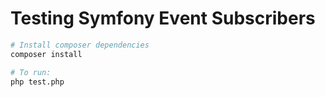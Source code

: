 # Testing Symfony Event Subscribers

```bash
# Install composer dependencies
composer install

# To run:
php test.php
```

